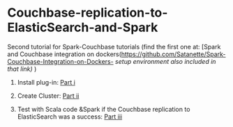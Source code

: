 # Couchbase-replication-to-ElasticSearch-and-Spark

Second tutorial for Spark-Couchbase tutorials (find the first one at: [Spark and Couchbase integration on dockers(https://github.com/Satanette/Spark-Couchbase-Integration-on-Dockers-  <i> setup environment also included in that link)  </i> )


1) Install plug-in: 
[Part i](https://github.com/Satanette/Couchbase-replication-to-ElasticSearch-and-Spark/blob/master/InstallAndConfig.md)

2) Create Cluster: 
[Part ii](https://github.com/Satanette/Couchbase-replication-to-ElasticSearch-and-Spark/blob/master/XDCR_CreateCluster.md)


3) Test with Scala code &Spark if the Couchbase replication to ElasticSearch was a success:
[Part iii](https://github.com/Satanette/Couchbase-replication-to-ElasticSearch-and-Spark/blob/master/Spark%20and%20ElasticSearch.md)
